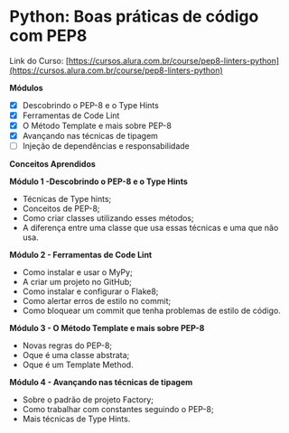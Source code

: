 # Python: Boas práticas de código com PEP8  
 Link do Curso: [https://cursos.alura.com.br/course/pep8-linters-python](https://cursos.alura.com.br/course/pep8-linters-python)
 
**Módulos**  

- [X] Descobrindo o PEP-8 e o Type Hints   
- [X] Ferramentas de Code Lint   
- [X] O Método Template e mais sobre PEP-8   
- [X] Avançando nas técnicas de tipagem 
- [ ] Injeção de dependências e responsabilidade

**Conceitos Aprendidos**

**Módulo 1 -Descobrindo o PEP-8 e o Type Hints**

- Técnicas de Type hints;
- Conceitos de PEP-8;
- Como criar classes utilizando esses métodos;
- A diferença entre uma classe que usa essas técnicas e uma que não usa.

**Módulo 2 - Ferramentas de Code Lint**

- Como instalar e usar o MyPy;
- A criar um projeto no GitHub;
- Como instalar e configurar o Flake8;
- Como alertar erros de estilo no commit;
- Como bloquear um commit que tenha problemas de estilo de código.

**Módulo 3 - O Método Template e mais sobre PEP-8**

- Novas regras do PEP-8;
- Oque é uma classe abstrata;
- Oque é um Template Method.

**Módulo 4 - Avançando nas técnicas de tipagem**

- Sobre o padrão de projeto Factory;
- Como trabalhar com constantes seguindo o PEP-8;
- Mais técnicas de Type Hints.
